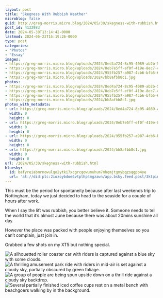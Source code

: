 ```yaml
---
layout: post
title: "Skegness With Rubbish Weather"
microblog: false
guid: http://greg-morris.micro.blog/2024/05/30/skegness-with-rubbish.html
post_id: 4132983
date: 2024-05-30T13:14:42-0000
lastmod: 2024-06-22T16:19:26-0000
type: post
categories:
- "Photos"
- "Essay"
images:
- https://greg-morris.micro.blog/uploads/2024/8ed4a724-8c95-4089-ab2b-54612ea217c4.jpg
- https://greg-morris.micro.blog/uploads/2024/0eb7e5ff-ef0f-419e-8ec7-ce5706ee7de8.jpg
- https://greg-morris.micro.blog/uploads/2024/955fb257-a987-4cb6-bfb5-6d0248ae73b7.jpg
- https://greg-morris.micro.blog/uploads/2024/bb8afbb8c1.jpg
photos:
- https://greg-morris.micro.blog/uploads/2024/8ed4a724-8c95-4089-ab2b-54612ea217c4.jpg
- https://greg-morris.micro.blog/uploads/2024/0eb7e5ff-ef0f-419e-8ec7-ce5706ee7de8.jpg
- https://greg-morris.micro.blog/uploads/2024/955fb257-a987-4cb6-bfb5-6d0248ae73b7.jpg
- https://greg-morris.micro.blog/uploads/2024/bb8afbb8c1.jpg
photos_with_metadata:
- url: https://greg-morris.micro.blog/uploads/2024/8ed4a724-8c95-4089-ab2b-54612ea217c4.jpg
  width: 0
  height: 0
- url: https://greg-morris.micro.blog/uploads/2024/0eb7e5ff-ef0f-419e-8ec7-ce5706ee7de8.jpg
  width: 0
  height: 0
- url: https://greg-morris.micro.blog/uploads/2024/955fb257-a987-4cb6-bfb5-6d0248ae73b7.jpg
  width: 0
  height: 0
- url: https://greg-morris.micro.blog/uploads/2024/bb8afbb8c1.jpg
  width: 0
  height: 0
url: /2024/05/30/skegness-with-rubbish.html
bluesky:
  id: bafyreiabmrnowulqo2ytki7xcgrcqowumuhum7mhqmjtgmybqzsqgpb4ye
  url: 'at://did:plc:2iozoybdoe6vtplhp4mgzawn/app.bsky.feed.post/3ktpinldbw22y'
---
```

This must be the period for spontaneity because after last weekends trip to Nottingham, today we just decided to head to the seaside for a couple of hours after work. 

When I say the lift was rubbish, you better believe it. Someone needs to tell the world that it’s almost June because there was about 20mins sunshine all day. 

However the place was packed with people enjoying themselves so you can’t complain, just join in.

Grabbed a few shots on my XT5 but nothing special. 

<div class="gallery">
<img src="uploads/2024/8ed4a724-8c95-4089-ab2b-54612ea217c4.jpg" alt="A silhouetted roller coaster car with riders is captured against a blue sky with some clouds.">

<img src="uploads/2024/0eb7e5ff-ef0f-419e-8ec7-ce5706ee7de8.jpg" alt="A thrilling amusement park ride with riders in mid-air is set against a cloudy sky, partially obscured by green foliage.">

<img src="uploads/2024/955fb257-a987-4cb6-bfb5-6d0248ae73b7.jpg" alt="A group of people are being spun upside down on a thrill ride against a cloudy sky backdrop.">

<img src="uploads/2024/bb8afbb8c1.jpg" alt="Several partially finished iced coffee cups rest on a metal bench with beachgoers walking by in the background.">
</div>

